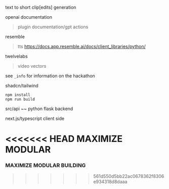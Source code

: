 text to short clip[edits] generation

openai documentation
 > plugin documentation/gpt actions

resemble
 > tts
 > https://docs.app.resemble.ai/docs/client_libraries/python/

twelvelabs
 > video vectors

see ```_info``` for information on the hackathon

shadcn/tailwind

```
npm install
npm run build
```
src/api ~~ python flask backend


next.js/typescript client side

<<<<<<< HEAD
MAXIMIZE MODULAR
=======
### MAXIMIZE MODULAR BUILDING
>>>>>>> 561d550d5bb22ac0678362f8306e934318d8daaa
